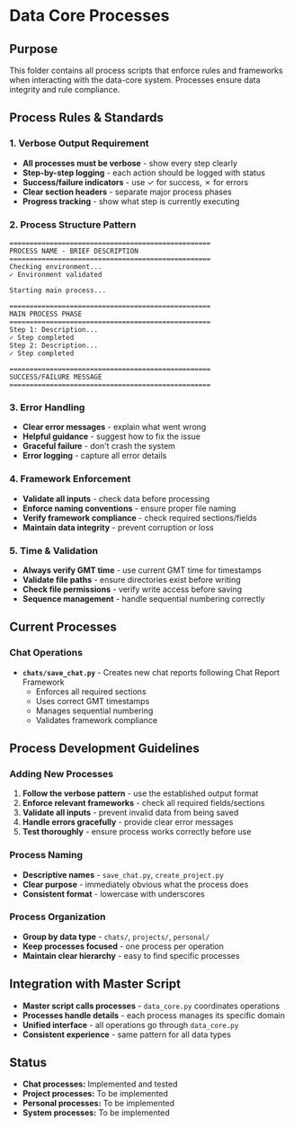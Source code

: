 # Data Core Processes

## Purpose
This folder contains all process scripts that enforce rules and frameworks when interacting with the data-core system. Processes ensure data integrity and rule compliance.

## Process Rules & Standards

### 1. Verbose Output Requirement
- **All processes must be verbose** - show every step clearly
- **Step-by-step logging** - each action should be logged with status
- **Success/failure indicators** - use ✓ for success, ✗ for errors
- **Clear section headers** - separate major process phases
- **Progress tracking** - show what step is currently executing

### 2. Process Structure Pattern
```
==================================================
PROCESS NAME - BRIEF DESCRIPTION
==================================================
Checking environment...
✓ Environment validated

Starting main process...

==================================================
MAIN PROCESS PHASE
==================================================
Step 1: Description...
✓ Step completed
Step 2: Description...
✓ Step completed

==================================================
SUCCESS/FAILURE MESSAGE
==================================================
```

### 3. Error Handling
- **Clear error messages** - explain what went wrong
- **Helpful guidance** - suggest how to fix the issue
- **Graceful failure** - don't crash the system
- **Error logging** - capture all error details

### 4. Framework Enforcement
- **Validate all inputs** - check data before processing
- **Enforce naming conventions** - ensure proper file naming
- **Verify framework compliance** - check required sections/fields
- **Maintain data integrity** - prevent corruption or loss

### 5. Time & Validation
- **Always verify GMT time** - use current GMT time for timestamps
- **Validate file paths** - ensure directories exist before writing
- **Check file permissions** - verify write access before saving
- **Sequence management** - handle sequential numbering correctly

## Current Processes

### Chat Operations
- **`chats/save_chat.py`** - Creates new chat reports following Chat Report Framework
  - Enforces all required sections
  - Uses correct GMT timestamps
  - Manages sequential numbering
  - Validates framework compliance

## Process Development Guidelines

### Adding New Processes
1. **Follow the verbose pattern** - use the established output format
2. **Enforce relevant frameworks** - check all required fields/sections
3. **Validate all inputs** - prevent invalid data from being saved
4. **Handle errors gracefully** - provide clear error messages
5. **Test thoroughly** - ensure process works correctly before use

### Process Naming
- **Descriptive names** - `save_chat.py`, `create_project.py`
- **Clear purpose** - immediately obvious what the process does
- **Consistent format** - lowercase with underscores

### Process Organization
- **Group by data type** - `chats/`, `projects/`, `personal/`
- **Keep processes focused** - one process per operation
- **Maintain clear hierarchy** - easy to find specific processes

## Integration with Master Script
- **Master script calls processes** - `data_core.py` coordinates operations
- **Processes handle details** - each process manages its specific domain
- **Unified interface** - all operations go through `data_core.py`
- **Consistent experience** - same pattern for all data types

## Status
- **Chat processes:** Implemented and tested
- **Project processes:** To be implemented
- **Personal processes:** To be implemented
- **System processes:** To be implemented
